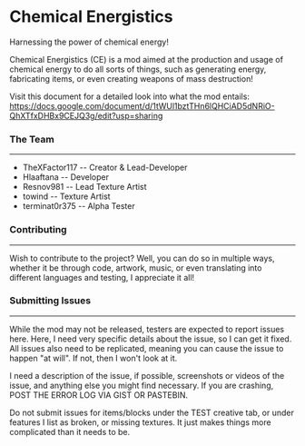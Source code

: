 # Chemical Energistics
Harnessing the power of chemical energy!

Chemical Energistics (CE) is a mod aimed at the production and usage of chemical energy to do all sorts of things, such as generating energy, fabricating items, or even creating weapons of mass destruction!

Visit this document for a detailed look into what the mod entails: https://docs.google.com/document/d/1tWUl1bztTHn6lQHCiAD5dNRiO-QhXTfxDHBx9CEJQ3g/edit?usp=sharing

### The Team
---
* TheXFactor117 -- Creator & Lead-Developer
* Hlaaftana -- Developer
* Resnov981 -- Lead Texture Artist
* towind -- Texture Artist
* terminat0r375 -- Alpha Tester

### Contributing
---
Wish to contribute to the project? Well, you can do so in multiple ways, whether it be through code, artwork, music, or even translating into different languages and testing, I appreciate it all!

### Submitting Issues
---
While the mod may not be released, testers are expected to report issues here. Here, I need very specific details about the issue, so I can get it fixed. All issues also need to be replicated, meaning you can cause the issue to happen "at will". If not, then I won't look at it.

I need a description of the issue, if possible, screenshots or videos of the issue, and anything else you might find necessary. If you are crashing, POST THE ERROR LOG VIA GIST OR PASTEBIN.

Do not submit issues for items/blocks under the TEST creative tab, or under features I list as broken, or missing textures. It just makes things more complicated than it needs to be.

